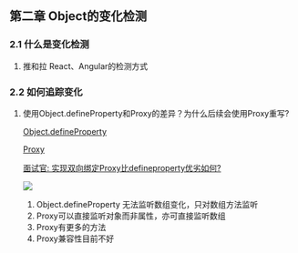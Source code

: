 ## 第二章 Object的变化检测

### 2.1 什么是变化检测

1. 推和拉 React、Angular的检测方式

### 2.2 如何追踪变化

1. 使用Object.defineProperty和Proxy的差异？为什么后续会使用Proxy重写?  

   [Object.defineProperty](https://developer.mozilla.org/en-US/docs/Web/JavaScript/Reference/Global_Objects/Object/defineProperty)	
	
   [Proxy](http://es6.ruanyifeng.com/#docs/proxy)

   [面试官: 实现双向绑定Proxy比defineproperty优劣如何?](https://juejin.im/post/5acd0c8a6fb9a028da7cdfaf)

   ![](https://p4.ssl.qhimg.com/t01aaca5657deebd6a4.png)
   
   1. Object.defineProperty 无法监听数组变化，只对数组方法监听
   1. Proxy可以直接监听对象而非属性，亦可直接监听数组
   1. Proxy有更多的方法
   1. Proxy兼容性目前不好

